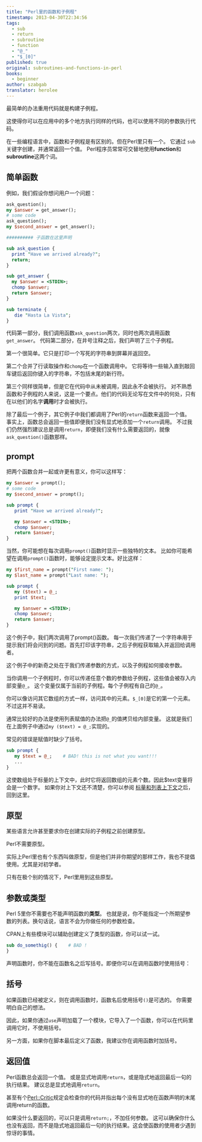 ```yaml
---
title: "Perl里的函数和子例程"
timestamp: 2013-04-30T22:34:56
tags:
  - sub
  - return
  - subroutine
  - function
  - "@_"
  - "$_[0]"
published: true
original: subroutines-and-functions-in-perl
books:
  - beginner
author: szabgab
translator: herolee
---
```



最简单的办法重用代码就是构建子例程。

这使得你可以在应用中的多个地方执行同样的代码，也可以使用不同的参数执行代码。


在一些编程语言中，函数和子例程是有区别的。但在Perl里只有一个。
它通过 `sub`关键字创建，并通常返回一个值。
Perl程序员常常可交替地使用<b>function</b>和<b>subroutine</b>这两个词。

## 简单函数

例如，我们假设你想问用户一个问题：

```perl
ask_question();
my $answer = get_answer();
# some code
ask_question();
my $second_answer = get_answer();

########## 子函数在这里声明

sub ask_question {
  print "Have we arrived already?";
  return;
}

sub get_answer {
  my $answer = <STDIN>;
  chomp $answer;
  return $answer;
}

sub terminate {
   die "Hasta La Vista";
}
```

代码第一部分，我们调用函数`ask_question`两次，同时也两次调用函数`get_answer`。
代码第二部分，在井号注释之后，我们声明了三个子例程。

第一个很简单。它只是打印一个写死的字符串到屏幕并返回空。

第二个合并了行读取操作和`chomp`在一个函数调用中。
它将等待一些输入直到敲回车键后返回你键入的字符串，不包括末尾的新行符。

第三个同样很简单，但是它在代码中从未被调用，因此永不会被执行。
对不熟悉函数和子例程的人来说，这是一个要点。他们的代码无论写在文件中的何处，只有在以他们的名字<b>调用</b>时才会被执行。

除了最后一个例子，其它例子中我们都调用了Perl的`return`函数来返回一个值。
事实上，函数总会返回一些值即便我们没有显式地添加一个`return`调用。
不过我们仍然强烈建议总是调用`return`，即便我们没有什么需要返回的，就像`ask_question()`函数那样。

## prompt

把两个函数合并一起或许更有意义，你可以这样写：

```perl
my $answer = prompt();
# some code
my $second_answer = prompt();

sub prompt {
   print "Have we arrived already?";

   my $answer = <STDIN>;
   chomp $answer;
   return $answer;
}
```

当然，你可能想在每次调用`prompt()`函数时显示一些独特的文本。
比如你可能希望在调用`prompt()`函数时，能够设定提示文本。好比这样：

```perl
my $first_name = prompt("First name: ");
my $last_name = prompt("Last name: ");

sub prompt {
   my ($text) = @_;
   print $text;

   my $answer = <STDIN>;
   chomp $answer;
   return $answer;
}
```

这个例子中，我们两次调用了prompt()函数。
每一次我们传递了一个字符串用于提示我们将会问到的问题。首先打印该字符串，之后子例程获取输入并返回给调用者。

这个例子中的新奇之处在于我们传递参数的方式，以及子例程如何接收参数。

当你调用一个子例程时，你可以传递任意个数的参数给子例程，这些值会被存入内部变量`@_`。
这个变量仅属于当前的子例程。每个子例程有自己的`@_`。

你可以像访问其它数组的方式一样，访问其中的元素。`$_[0]`是它的第一个元素。不过这并不易读。

通常比较好的办法是使用列表赋值的办法把`@_`的值拷贝给内部变量。
这就是我们在上面例子中通过`my ($text) = @_;`实现的。

常见的错误是赋值时缺少了括号。

```perl
sub prompt {
   my $text = @_;    # BAD! this is not what you want!!!
   ...
}
```

这使数组处于标量的上下文中，此时它将返回数组的元素个数。因此$text变量将会是一个数字。
如果你对上下文还不清楚，你可以参阅
[标量和列表上下文](https://perlmaven.com/scalar-and-list-context-in-perl)之后，回到这里。

## 原型

某些语言允许甚至要求你在创建实际的子例程之前创建原型。

Perl不需要原型。

实际上Perl里也有个东西叫做原型，但是他们并非你期望的那样工作，我也不提倡使用。尤其是对初学者。

只有在极个别的情况下，Perl里用到这些原型。

## 参数或类型

Perl 5里你不需要也不能声明函数的<b>类型</b>。
也就是说，你不能指定一个所期望参数的列表。换句话说，语言不会为你做任何的参数检查。

CPAN上有些模块可以辅助创建定义了类型的函数，你可以试一试。

```perl
sub do_somethig() {    # BAD !
}
```

声明函数时，你不能在函数名之后写括号。即便你可以在调用函数时使用括号：

## 括号

如果函数已经被定义，则在调用函数时，函数名后使用括号`()`是可选的。
你需要明白自己的想法。

因此，如果你通过`use`声明加载了一个模块，它导入了一个函数，你可以在代码里调用它时，不使用括号。

另一方面，如果你在脚本最后定义了函数，我建议你在调用函数时加括号。

## 返回值

Perl函数总会返回一个值。
或是显式地调用`return`，或是隐式地返回最后一句的执行结果。
建议总是显式地调用`return`。

甚至有个[Perl::Critic](http://perlcritic.com/)规定会检查你的代码并指出每个没有显式地在函数声明的末尾调用return的函数。

如果没什么要返回的，可以只是调用`return;`，不加任何参数。
这可以确保你什么也没有返回，而不是隐式地返回最后一句的执行结果。这会使函数的使用者少遇到惊讶的事情。
